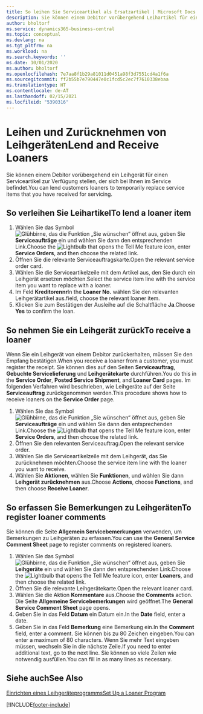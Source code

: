```yaml
---
title: So leihen Sie Serviceartikel als Ersatzartikel | Microsoft Docs
description: Sie können einem Debitor vorübergehend Leihartikel für einen Serviceartikel zur Verfügung stellen, der sich bei Ihnen im Service befindet.
author: bholtorf
ms.service: dynamics365-business-central
ms.topic: conceptual
ms.devlang: na
ms.tgt_pltfrm: na
ms.workload: na
ms.search.keywords: ''
ms.date: 10/01/2020
ms.author: bholtorf
ms.openlocfilehash: 7e7aa8f1b29a81011d0451a98f3d7551cd4a1f6a
ms.sourcegitcommit: ff2b55b7e790447e0c1fcd5c2ec7f7610338ebaa
ms.translationtype: HT
ms.contentlocale: de-AT
ms.lasthandoff: 02/15/2021
ms.locfileid: "5390316"
---
```

# <a name="lend-and-receive-loaners"></a><span data-ttu-id="130fb-103">Leihen und Zurücknehmen von Leihgeräten</span><span class="sxs-lookup"><span data-stu-id="130fb-103">Lend and Receive Loaners</span></span>
<span data-ttu-id="130fb-104">Sie können einem Debitor vorübergehend ein Leihgerät für einen Serviceartikel zur Verfügung stellen, der sich bei Ihnen im Service befindet.</span><span class="sxs-lookup"><span data-stu-id="130fb-104">You can lend customers loaners to temporarily replace service items that you have received for servicing.</span></span>  
  
## <a name="to-lend-a-loaner-item"></a><span data-ttu-id="130fb-105">So verleihen Sie Leihartikel</span><span class="sxs-lookup"><span data-stu-id="130fb-105">To lend a loaner item</span></span>    
1. <span data-ttu-id="130fb-106">Wählen Sie das Symbol ![Glühbirne, das die Funktion „Sie wünschen“ öffnet](media/ui-search/search_small.png "Tell Me-Funktion") aus, geben Sie **Serviceaufträge** ein und wählen Sie dann den entsprechenden Link.</span><span class="sxs-lookup"><span data-stu-id="130fb-106">Choose the ![Lightbulb that opens the Tell Me feature](media/ui-search/search_small.png "Tell me what you want to do") icon, enter **Service Orders**, and then choose the related link.</span></span>  
2. <span data-ttu-id="130fb-107">Öffnen Sie die relevante Serviceauftragskarte.</span><span class="sxs-lookup"><span data-stu-id="130fb-107">Open the relevant service order card.</span></span>  
3. <span data-ttu-id="130fb-108">Wählen Sie die Serviceartikelzeile mit dem Artikel aus, den Sie durch ein Leihgerät ersetzen möchten.</span><span class="sxs-lookup"><span data-stu-id="130fb-108">Select the service item line with the service item you want to replace with a loaner.</span></span>  
4. <span data-ttu-id="130fb-109">Im Feld **Kreditorennr**</span><span class="sxs-lookup"><span data-stu-id="130fb-109">In the **Loaner No.**</span></span> <span data-ttu-id="130fb-110">wählen Sie den relevanten Leihgerätartikel aus.</span><span class="sxs-lookup"><span data-stu-id="130fb-110">field, choose the relevant loaner item.</span></span>  
5. <span data-ttu-id="130fb-111">Klicken Sie zum Bestätigen der Ausleihe auf die Schaltfläche **Ja**.</span><span class="sxs-lookup"><span data-stu-id="130fb-111">Choose **Yes** to confirm the loan.</span></span>  

## <a name="to-receive-a-loaner"></a><span data-ttu-id="130fb-112">So nehmen Sie ein Leihgerät zurück</span><span class="sxs-lookup"><span data-stu-id="130fb-112">To receive a loaner</span></span>  
<span data-ttu-id="130fb-113">Wenn Sie ein Leihgerät von einem Debitor zurückerhalten, müssen Sie den Empfang bestätigen.</span><span class="sxs-lookup"><span data-stu-id="130fb-113">When you receive a loaner from a customer, you must register the receipt.</span></span> <span data-ttu-id="130fb-114">Sie können dies auf den Seiten **Serviceauftrag**, **Gebuchte Servicelieferung** und **Leihgerätekarte** durchführen.</span><span class="sxs-lookup"><span data-stu-id="130fb-114">You do this in the **Service Order**, **Posted Service Shipment**, and **Loaner Card** pages.</span></span> <span data-ttu-id="130fb-115">Im folgenden Verfahren wird beschrieben, wie Leihgeräte auf der Seite **Serviceauftrag** zurückgenommen werden.</span><span class="sxs-lookup"><span data-stu-id="130fb-115">This procedure shows how to receive loaners on the **Service Order** page.</span></span>  
  
1. <span data-ttu-id="130fb-116">Wählen Sie das Symbol ![Glühbirne, das die Funktion „Sie wünschen“ öffnet](media/ui-search/search_small.png "Tell Me-Funktion") aus, geben Sie **Serviceaufträge** ein und wählen Sie dann den entsprechenden Link.</span><span class="sxs-lookup"><span data-stu-id="130fb-116">Choose the ![Lightbulb that opens the Tell Me feature](media/ui-search/search_small.png "Tell me what you want to do") icon, enter **Service Orders**, and then choose the related link.</span></span>  
2. <span data-ttu-id="130fb-117">Öffnen Sie den relevanten Serviceauftrag.</span><span class="sxs-lookup"><span data-stu-id="130fb-117">Open the relevant service order.</span></span>  
3. <span data-ttu-id="130fb-118">Wählen Sie die Serviceartikelzeile mit dem Leihgerät, das Sie zurücknehmen möchten.</span><span class="sxs-lookup"><span data-stu-id="130fb-118">Choose the service item line with the loaner you want to receive.</span></span>  
4. <span data-ttu-id="130fb-119">Wählen Sie **Aktionen**, wählen Sie **Funktionen**, und wählen Sie dann **Leihgerät zurücknehmen** aus.</span><span class="sxs-lookup"><span data-stu-id="130fb-119">Choose **Actions**, choose **Functions**, and then choose **Receive Loaner**.</span></span>  

## <a name="to-register-loaner-comments"></a><span data-ttu-id="130fb-120">So erfassen Sie Bemerkungen zu Leihgeräten</span><span class="sxs-lookup"><span data-stu-id="130fb-120">To register loaner comments</span></span>  
<span data-ttu-id="130fb-121">Sie können die Seite **Allgemein Servicebemerkungen** verwenden, um Bemerkungen zu Leihgeräten zu erfassen.</span><span class="sxs-lookup"><span data-stu-id="130fb-121">You can use the **General Service Comment Sheet** page to register comments on registered loaners.</span></span>  
  
1. <span data-ttu-id="130fb-122">Wählen Sie das Symbol ![Glühbirne, das die Funktion „Sie wünschen“ öffnet](media/ui-search/search_small.png "Tell Me-Funktion") aus, geben Sie **Leihgeräte** ein und wählen Sie dann den entsprechenden Link.</span><span class="sxs-lookup"><span data-stu-id="130fb-122">Choose the ![Lightbulb that opens the Tell Me feature](media/ui-search/search_small.png "Tell me what you want to do") icon, enter **Loaners**, and then choose the related link.</span></span>  
2. <span data-ttu-id="130fb-123">Öffnen Sie die relevante Leihgerätekarte.</span><span class="sxs-lookup"><span data-stu-id="130fb-123">Open the relevant loaner card.</span></span>  
3. <span data-ttu-id="130fb-124">Wählen Sie die Aktion **Kommentare** aus.</span><span class="sxs-lookup"><span data-stu-id="130fb-124">Choose the **Comments** action.</span></span> <span data-ttu-id="130fb-125">Die Seite **Allgemeine Servicebemerkungen** wird geöffnet.</span><span class="sxs-lookup"><span data-stu-id="130fb-125">The **General Service Comment Sheet** page opens.</span></span>  
4. <span data-ttu-id="130fb-126">Geben Sie in das Feld **Datum** ein Datum ein.</span><span class="sxs-lookup"><span data-stu-id="130fb-126">In the **Date** field, enter a date.</span></span>  
5. <span data-ttu-id="130fb-127">Geben Sie in das Feld **Bemerkung** eine Bemerkung ein.</span><span class="sxs-lookup"><span data-stu-id="130fb-127">In the **Comment** field, enter a comment.</span></span> <span data-ttu-id="130fb-128">Sie können bis zu 80 Zeichen eingeben.</span><span class="sxs-lookup"><span data-stu-id="130fb-128">You can enter a maximum of 80 characters.</span></span> <span data-ttu-id="130fb-129">Wenn Sie mehr Text eingeben müssen, wechseln Sie in die nächste Zeile.</span><span class="sxs-lookup"><span data-stu-id="130fb-129">If you need to enter additional text, go to the next line.</span></span> <span data-ttu-id="130fb-130">Sie können so viele Zeilen wie notwendig ausfüllen.</span><span class="sxs-lookup"><span data-stu-id="130fb-130">You can fill in as many lines as necessary.</span></span>  
  
## <a name="see-also"></a><span data-ttu-id="130fb-131">Siehe auch</span><span class="sxs-lookup"><span data-stu-id="130fb-131">See Also</span></span>  
[<span data-ttu-id="130fb-132">Einrichten eines Leihgeräteprogramms</span><span class="sxs-lookup"><span data-stu-id="130fb-132">Set Up a Loaner Program</span></span>](service-how-setup-loaner-program.md)   


[!INCLUDE[footer-include](includes/footer-banner.md)]